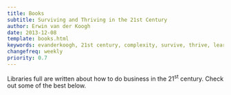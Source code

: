 ```yaml
---
title: Books
subtitle: Surviving and Thriving in the 21st Century
author: Erwin van der Koogh
date: 2013-12-08
template: books.html
keywords: evanderkoogh, 21st century, complexity, survive, thrive, learning organisations
changefreq: weekly
priority: 0.7
---
```


Libraries full are written about how to do business in the 21<sup>st</sup> century. Check out some of the best below.